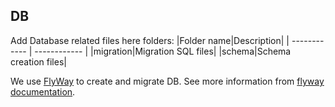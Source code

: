 ## DB

Add Database related files here
folders:
|Folder name|Description|
| ------------ | ------------ |
|migration|Migration SQL files|
|schema|Schema creation files|

We use [FlyWay](https://flywaydb.org) to create and migrate DB. See more information from [flyway documentation](https://flywaydb.org/documentation/).
